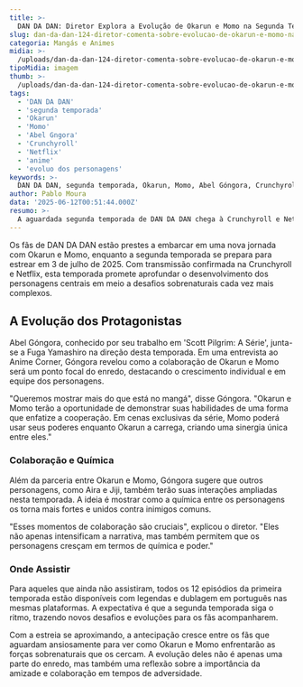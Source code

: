 ```yaml
---
title: >-
  DAN DA DAN: Diretor Explora a Evolução de Okarun e Momo na Segunda Temporada
slug: dan-da-dan-124-diretor-comenta-sobre-evolucao-de-okarun-e-momo-na-2-temporada
categoria: Mangás e Animes
midia: >-
  /uploads/dan-da-dan-124-diretor-comenta-sobre-evolucao-de-okarun-e-momo-na-2-temporada-thumb.webp
tipoMidia: imagem
thumb: >-
  /uploads/dan-da-dan-124-diretor-comenta-sobre-evolucao-de-okarun-e-momo-na-2-temporada-thumb.webp
tags:
  - 'DAN DA DAN'
  - 'segunda temporada'
  - 'Okarun'
  - 'Momo'
  - 'Abel Gngora'
  - 'Crunchyroll'
  - 'Netflix'
  - 'anime'
  - 'evoluo dos personagens'
keywords: >-
  DAN DA DAN, segunda temporada, Okarun, Momo, Abel Góngora, Crunchyroll, Netflix, anime, evolução dos personagens
author: Pablo Moura
data: '2025-06-12T00:51:44.000Z'
resumo: >-
  A aguardada segunda temporada de DAN DA DAN chega à Crunchyroll e Netflix em julho, trazendo novidades sobre a evolução dos protagonistas Okarun e Momo. O codiretor Abel Góngora compartilha detalhes sobre a dinâmica e crescimento dos personagens.
---
```


Os fãs de DAN DA DAN estão prestes a embarcar em uma nova jornada com Okarun e Momo, enquanto a segunda temporada se prepara para estrear em 3 de julho de 2025. Com transmissão confirmada na Crunchyroll e Netflix, esta temporada promete aprofundar o desenvolvimento dos personagens centrais em meio a desafios sobrenaturais cada vez mais complexos.

## A Evolução dos Protagonistas

Abel Góngora, conhecido por seu trabalho em 'Scott Pilgrim: A Série', junta-se a Fuga Yamashiro na direção desta temporada. Em uma entrevista ao Anime Corner, Góngora revelou como a colaboração de Okarun e Momo será um ponto focal do enredo, destacando o crescimento individual e em equipe dos personagens.

"Queremos mostrar mais do que está no mangá", disse Góngora. "Okarun e Momo terão a oportunidade de demonstrar suas habilidades de uma forma que enfatize a cooperação. Em cenas exclusivas da série, Momo poderá usar seus poderes enquanto Okarun a carrega, criando uma sinergia única entre eles."

### Colaboração e Química

Além da parceria entre Okarun e Momo, Góngora sugere que outros personagens, como Aira e Jiji, também terão suas interações ampliadas nesta temporada. A ideia é mostrar como a química entre os personagens os torna mais fortes e unidos contra inimigos comuns.

"Esses momentos de colaboração são cruciais", explicou o diretor. "Eles não apenas intensificam a narrativa, mas também permitem que os personagens cresçam em termos de química e poder."

### Onde Assistir

Para aqueles que ainda não assistiram, todos os 12 episódios da primeira temporada estão disponíveis com legendas e dublagem em português nas mesmas plataformas. A expectativa é que a segunda temporada siga o ritmo, trazendo novos desafios e evoluções para os fãs acompanharem.

Com a estreia se aproximando, a antecipação cresce entre os fãs que aguardam ansiosamente para ver como Okarun e Momo enfrentarão as forças sobrenaturais que os cercam. A evolução deles não é apenas uma parte do enredo, mas também uma reflexão sobre a importância da amizade e colaboração em tempos de adversidade.